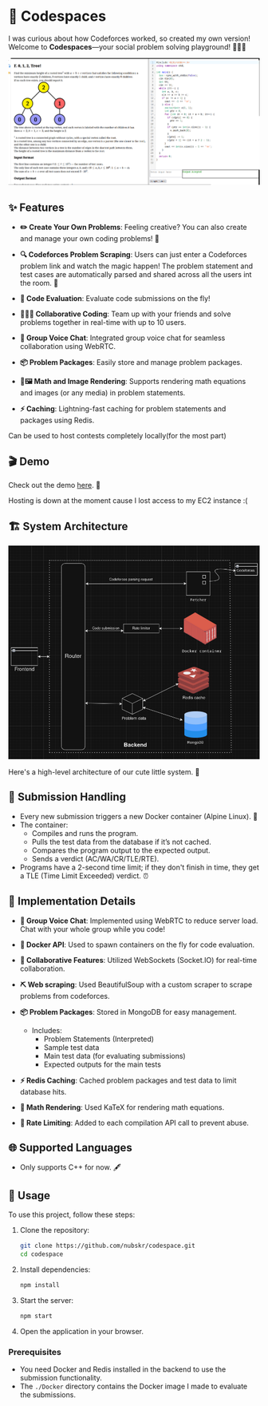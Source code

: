 # 🎉 Codespaces

I was curious about how Codeforces worked, so  created my own version! Welcome to **Codespaces**—your social problem solving playground! 🧑‍💻✨

![aww](./misc/aww.png)

## ✨ Features

- **✏️ Create Your Own Problems**: Feeling creative? You can also create and manage your own coding problems! 🎨

- **🔍 Codeforces Problem Scraping**: Users can just enter a Codeforces problem link and watch the magic happen! The problem statement and test cases are automatically parsed and shared across all the users int the room. 🌟

- **🚀 Code Evaluation**: Evaluate code submissions on the fly!

- **👩👨‍💻 Collaborative Coding**: Team up with your friends and solve problems together in real-time with up to 10 users. 

- **🎤 Group Voice Chat**: Integrated group voice chat for seamless collaboration using WebRTC. 

- **📦 Problem Packages**: Easily store and manage problem packages.

- **🧮🖼️ Math and Image Rendering**: Supports rendering math equations and images (or any media) in problem statements.

- **⚡ Caching**: Lightning-fast caching for problem statements and packages using Redis.

Can be used to host contests completely locally(for the most part)

## 🎬 Demo

Check out the demo [here](https://youtu.be/FdmE1Rnjy0o). 🍿

Hosting is down at the moment cause I lost access to my EC2 instance :(

## 🏗️ System Architecture

![Architecture](./misc/architecture.png)

Here's a high-level architecture of our cute little system. 🥰

## 📝 Submission Handling

- Every new submission triggers a new Docker container (Alpine Linux). 🐳
- The container:
  - Compiles and runs the program.
  - Pulls the test data from the database if it’s not cached.
  - Compares the program output to the expected output.
  - Sends a verdict (AC/WA/CR/TLE/RTE).
- Programs have a 2-second time limit; if they don't finish in time, they get a TLE (Time Limit Exceeded) verdict. ⏰

## 🔧 Implementation Details

- **🎤 Group Voice Chat**: Implemented using WebRTC to reduce server load. Chat with your whole group while you code!

- **🐳 Docker API**: Used to spawn containers on the fly for code evaluation.

- **🤝 Collaborative Features**: Utilized WebSockets (Socket.IO) for real-time collaboration.

- **⛏ Web scraping**: Used BeautifulSoup with a custom scraper to scrape problems from codeforces.

- **📦 Problem Packages**: Stored in MongoDB for easy management.
  - Includes:
    - Problem Statements (Interpreted)
    - Sample test data
    - Main test data (for evaluating submissions)
    - Expected outputs for the main tests

- **⚡ Redis Caching**: Cached problem packages and test data to limit database hits.

- **🧮 Math Rendering**: Used KaTeX for rendering math equations.

- **🚫 Rate Limiting**: Added to each compilation API call to prevent abuse.

## 🌐 Supported Languages

- Only supports C++ for now. 🖋️

## 🚀 Usage

To use this project, follow these steps:

1. Clone the repository:
   ```sh
   git clone https://github.com/nubskr/codespace.git
   cd codespace
   ```
2. Install dependencies:
   ```sh
   npm install
   ```
3. Start the server:
   ```sh
   npm start
   ```
4. Open the application in your browser.

### Prerequisites

- You need Docker and Redis installed in the backend to use the submission functionality.
- The `./Docker` directory contains the Docker image I made to evaluate the submissions.
